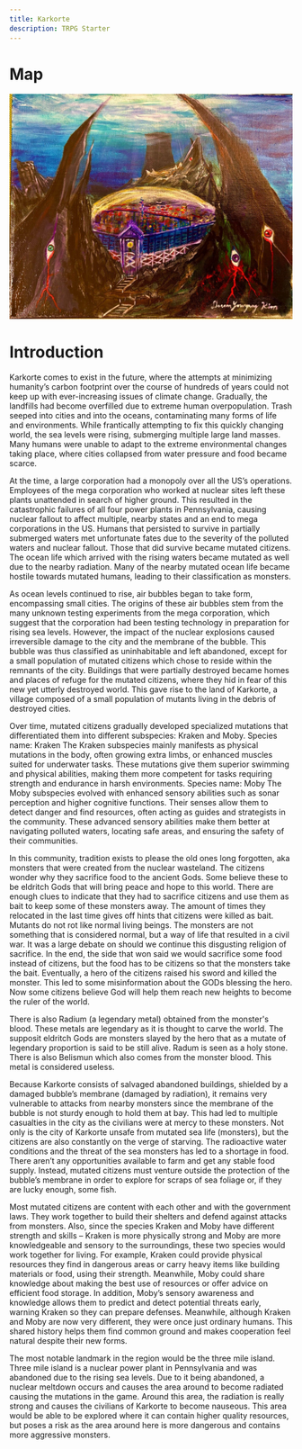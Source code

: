 ```yaml
---
title: Karkorte
description: TRPG Starter
---
```


# Map
![Map of Karkorte](../../../assets/karkorte/karkote_map.jpg)

# Introduction

Karkorte comes to exist in the future, where the attempts at minimizing humanity’s carbon footprint over the course of hundreds of years could not keep up with ever-increasing issues of climate change. Gradually, the landfills had become overfilled due to extreme human overpopulation. Trash seeped into cities and into the oceans, contaminating many forms of life and environments. While frantically attempting to fix this quickly changing world, the sea levels were rising, submerging multiple large land masses. Many humans were unable to adapt to the extreme environmental changes taking place, where cities collapsed from water pressure and food became scarce. 

At the time, a large corporation had a monopoly over all the US’s operations. Employees of the mega corporation who worked at nuclear sites left these plants unattended in search of higher ground. This resulted in the catastrophic failures of all four power plants in Pennsylvania, causing nuclear fallout to affect multiple, nearby states and an end to mega corporations in the US. Humans that persisted to survive in partially submerged waters met unfortunate fates due to the severity of the polluted waters and nuclear fallout. Those that did survive became mutated citizens. The ocean life which arrived with the rising waters became mutated as well due to the nearby radiation. Many of the nearby mutated ocean life became hostile towards mutated humans, leading to their classification as monsters. 

As ocean levels continued to rise, air bubbles began to take form, encompassing small cities. The origins of these air bubbles stem from the many unknown testing experiments from the mega corporation, which suggest that the corporation had been testing technology in preparation for rising sea levels. However, the impact of the nuclear explosions caused irreversible damage to the city and the membrane of the bubble. This bubble was thus classified as uninhabitable and left abandoned, except for a small population of mutated citizens which chose to reside within the remnants of the city. Buildings that were partially destroyed became homes and places of refuge for the mutated citizens, where they hid in fear of this new yet utterly destroyed world. This gave rise to the land of Karkorte, a village composed of a small population of mutants living in the debris of destroyed cities.

Over time, mutated citizens gradually developed specialized mutations that differentiated them into different subspecies: Kraken and Moby.
Species name: Kraken
The Kraken subspecies mainly manifests as physical mutations in the body, often growing extra limbs, or enhanced muscles suited for underwater tasks. These mutations give them superior swimming and physical abilities, making them more competent for tasks requiring strength and endurance in harsh environments.
Species name: Moby
The Moby subspecies evolved with enhanced sensory abilities such as sonar perception and higher cognitive functions. Their senses allow them to detect danger and find resources, often acting as guides and strategists in the community. These advanced sensory abilities make them better at navigating polluted waters, locating safe areas, and ensuring the safety of their communities.

In this community, tradition exists to please the old ones long forgotten, aka monsters that were created from the nuclear wasteland. The citizens wonder why they sacrifice food to the ancient Gods. Some believe these to be eldritch Gods that will bring peace and hope to this world. There are enough clues to indicate that they had to sacrifice citizens and use them as bait to keep some of these monsters away. The amount of times they relocated in the last time gives off hints that citizens were killed as bait. Mutants do not rot like normal living beings. The monsters are not something that is considered normal, but a way of life that resulted in a civil war. It was a large debate on should we continue this disgusting religion of sacrifice. In the end, the side that won said we would sacrifice some food instead of citizens, but the food has to be citizens so that the monsters take the bait. Eventually, a hero of the citizens raised his sword and killed the monster. This led to some misinformation about the GODs blessing the hero. Now some citizens believe God will help them reach new heights to become the ruler of the world. 

There is also Radium (a legendary metal) obtained from the monster's blood. These metals are legendary as it is thought to carve the world. The supposit eldritch Gods are monsters slayed by the hero that as a mutate of legendary proportion is said to be still alive. Radum is seen as a holy stone. There is also Belismun which also comes from the monster blood. This metal is considered useless. 

Because Karkorte consists of salvaged abandoned buildings, shielded by a damaged bubble’s membrane (damaged by radiation), it remains very vulnerable to attacks from nearby monsters since the membrane of the bubble is not sturdy enough to hold them at bay. This had led to multiple casualties in the city as the civilians were at mercy to these monsters. Not only is the city of Karkorte unsafe from mutated sea life (monsters), but the citizens are also constantly on the verge of starving. The radioactive water conditions and the threat of the sea monsters has led to a shortage in food. There aren’t any opportunities available to farm and get any stable food supply. Instead, mutated citizens must venture outside the protection of the bubble’s membrane in order to explore for scraps of sea foliage or, if they are lucky enough, some fish. 

Most mutated citizens are content with each other and with the government laws. They work together to build their shelters and defend against attacks from monsters. Also, since the species Kraken and Moby have different strength and skills – Kraken is more physically strong and Moby are more knowledgeable and sensory to the surroundings, these two species would work together for living. For example, Kraken could provide physical resources they find in dangerous areas or carry heavy items like building materials or food, using their strength. Meanwhile, Moby could share knowledge about making the best use of resources or offer advice on efficient food storage. In addition, Moby’s sensory awareness and knowledge allows them to predict and detect potential threats early, warning Kraken so they can prepare defenses. Meanwhile, although Kraken and Moby are now very different, they were once just ordinary humans. This shared history helps them find common ground and makes cooperation feel natural despite their new forms.

The most notable landmark in the region would be the three mile island. Three mile island is a nuclear power plant in Pennsylvania and was abandoned due to the rising sea levels. Due to it being abandoned, a nuclear meltdown occurs and causes the area around to become radiated causing the mutations in the game. Around this area, the radiation is really strong and causes the civilians of Karkorte to become nauseous. This area would be able to be explored where it can contain higher quality resources, but poses a risk as the area around here is more dangerous and contains more aggressive monsters.

